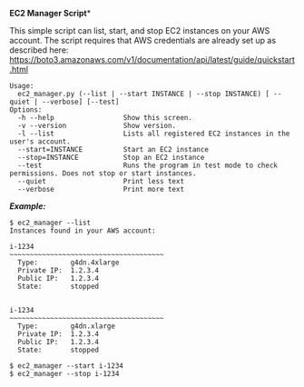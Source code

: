 **EC2 Manager Script***

This simple script can list, start, and stop EC2 instances on your AWS account. The script requires that AWS credentials are already set up as described here:
https://boto3.amazonaws.com/v1/documentation/api/latest/guide/quickstart.html

```
Usage:
  ec2_manager.py (--list | --start INSTANCE | --stop INSTANCE) [ --quiet | --verbose] [--test]
Options:
  -h --help                 Show this screen.
  -v --version              Show version.
  -l --list                 Lists all registered EC2 instances in the user's account.
  --start=INSTANCE          Start an EC2 instance
  --stop=INSTANCE           Stop an EC2 instance
  --test                    Runs the program in test mode to check permissions. Does not stop or start instances.
  --quiet                   Print less text
  --verbose                 Print more text
```
  
***Example:***

```
$ ec2_manager --list
Instances found in your AWS account:

i-1234
~~~~~~~~~~~~~~~~~~~~~~~~~~~~~~~~~~~~~~
  Type:        g4dn.4xlarge
  Private IP:  1.2.3.4
  Public IP:   1.2.3.4
  State:       stopped


i-1234
~~~~~~~~~~~~~~~~~~~~~~~~~~~~~~~~~~~~~~
  Type:        g4dn.xlarge
  Private IP:  1.2.3.4
  Public IP:   1.2.3.4
  State:       stopped

$ ec2_manager --start i-1234
$ ec2_manager --stop i-1234
```
